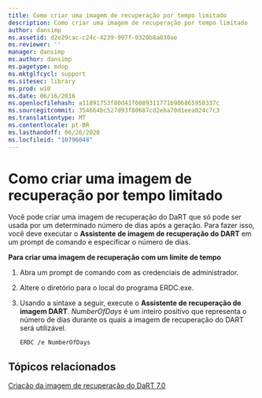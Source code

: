 ```yaml
---
title: Como criar uma imagem de recuperação por tempo limitado
description: Como criar uma imagem de recuperação por tempo limitado
author: dansimp
ms.assetid: d2e29cac-c24c-4239-997f-0320b8a830ae
ms.reviewer: ''
manager: dansimp
ms.author: dansimp
ms.pagetype: mdop
ms.mktglfcycl: support
ms.sitesec: library
ms.prod: w10
ms.date: 06/16/2016
ms.openlocfilehash: a11891753f80d41f0089311771b906865950337c
ms.sourcegitcommit: 354664bc527d93f80687cd2eba70d1eea024c7c3
ms.translationtype: MT
ms.contentlocale: pt-BR
ms.lasthandoff: 06/26/2020
ms.locfileid: "10796048"
---
```

# Como criar uma imagem de recuperação por tempo limitado


Você pode criar uma imagem de recuperação do DaRT que só pode ser usada por um determinado número de dias após a geração. Para fazer isso, você deve executar o **Assistente de imagem de recuperação do DART** em um prompt de comando e especificar o número de dias.

**Para criar uma imagem de recuperação com um limite de tempo**

1.  Abra um prompt de comando com as credenciais de administrador.

2.  Altere o diretório para o local do programa ERDC.exe.

3.  Usando a sintaxe a seguir, execute o **Assistente de recuperação de imagem DART**. *NumberOfDays* é um inteiro positivo que representa o número de dias durante os quais a imagem de recuperação do DART será utilizável.

    ``` syntax
    ERDC /e NumberOfDays
    ```

## Tópicos relacionados


[Criação da imagem de recuperação do DaRT 7.0](creating-the-dart-70-recovery-image-dart-7.md)

 

 





